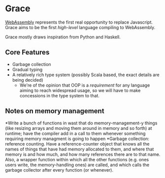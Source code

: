 # Grace
[WebAssembly](https://webassembly.org/) represents the first real opportunity to replace Javascript. Grace aims to be the first *high-level* language compiling to WebAssembly.

Grace mostly draws inspiration from Python and Haskell.

## Core Features
* Garbage collection
* Gradual typing
* A relatively rich type system (possibly Scala based, the exact details are being decided)
    * We're of the opinion that OOP is a *requirement* for any language aiming to reach widespread usage, so we will have to make concessions in the type system to that.


## Notes on memory management
*Write a bunch of functions in wast that do memory-management-y things (like resizing arrays and moving them around in
memory and so forth) at runtime; have the compiler add in a call to them whenever something requiring memory managment
is going to happen
*Garbage collection: reference counting. Have a reference-counter object that knows all the names of things that have
had memory allocated to them, and where that memory is and how much, and how many references there are to that name.
Also, a wrapper function within which all the other functions (e.g. ones users write, the memory-handling ones) are
called, and which calls the garbage collector after every function (or whenever).